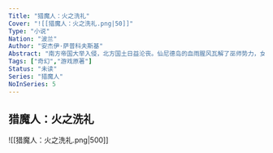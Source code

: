 ```yaml
---
Title: "猎魔人：火之洗礼"
Cover: "![[猎魔人：火之洗礼.png|50]]"
Type: "小说"
Nation: "波兰"
Author: "安杰伊·萨普科夫斯基"
Abstract: "南方帝国大举入侵，北方国土日益沦丧。仙尼德岛的血雨腥风瓦解了巫师势力，女术士集会所应运而生。拆毁，还是重建，崛起，抑或灭亡，是昙花一现，还是力挽狂澜，其关键仍在拥有“上古精灵之血”的希瑞身上。为了寻找失踪的希瑞，南方帝国的尼弗迦德皇帝、北方王国的特务机关、包括女术士集会所均蠢蠢欲动。至于白狼杰洛特，他自然也不敢落后于人。于是猎魔人组织了一支探险队，其成员包括一位吟游诗人，一名女弓箭手，一队远离家园的矮人，一名来自南方的黑骑士，甚至还有个伪装成草药医师的上等吸血鬼……这支奇怪的队伍将走过燃烧的森林与战场，也将渡过箭雨飞扬的激流险滩，他们将经受“火之洗礼”。因为火能灼烧，也能净化。火能自我惩罚，更能清赎罪价。"
Tags: ["奇幻","游戏原著"]
Status: "未读"
Series: "猎魔人"
NoInSeries: 5
---
```

## 猎魔人：火之洗礼
![[猎魔人：火之洗礼.png|500]]
